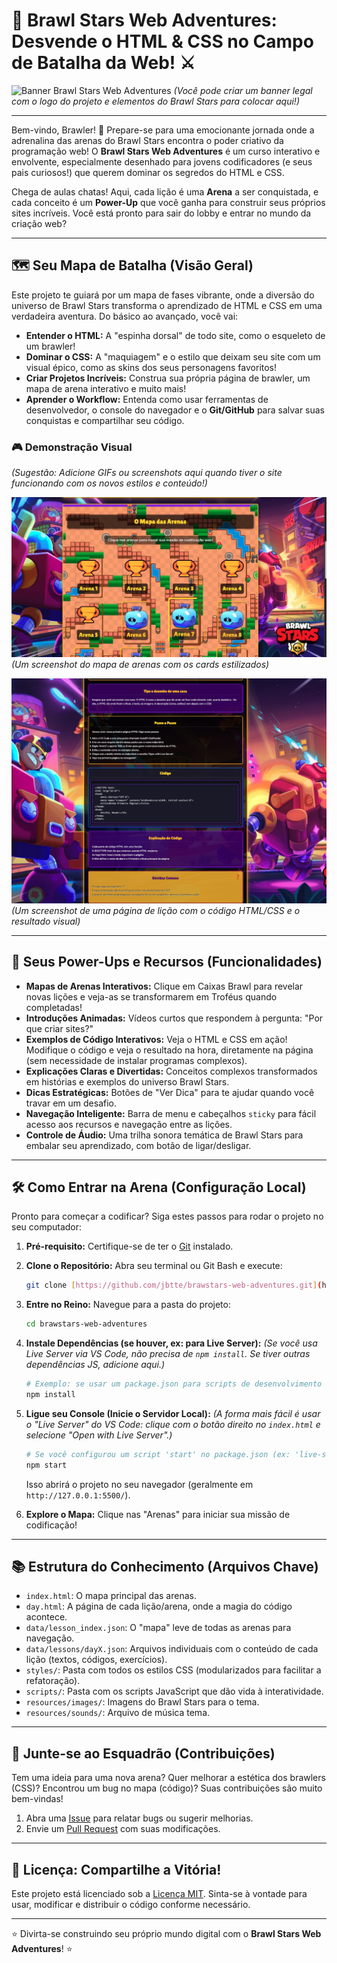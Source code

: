# 🌟 Brawl Stars Web Adventures: Desvende o HTML & CSS no Campo de Batalha da Web! ⚔️

![Banner Brawl Stars Web Adventures](resources/images/brawl-stars-web-banner.png)
_(Você pode criar um banner legal com o logo do projeto e elementos do Brawl Stars para colocar aqui!)_

---

Bem-vindo, Brawler! 🚀 Prepare-se para uma emocionante jornada onde a adrenalina das arenas do Brawl Stars encontra o poder criativo da programação web! O **Brawl Stars Web Adventures** é um curso interativo e envolvente, especialmente desenhado para jovens codificadores (e seus pais curiosos!) que querem dominar os segredos do HTML e CSS.

Chega de aulas chatas! Aqui, cada lição é uma **Arena** a ser conquistada, e cada conceito é um **Power-Up** que você ganha para construir seus próprios sites incríveis. Você está pronto para sair do lobby e entrar no mundo da criação web?

---

## 🗺️ Seu Mapa de Batalha (Visão Geral)

Este projeto te guiará por um mapa de fases vibrante, onde a diversão do universo de Brawl Stars transforma o aprendizado de HTML e CSS em uma verdadeira aventura. Do básico ao avançado, você vai:

- **Entender o HTML:** A "espinha dorsal" de todo site, como o esqueleto de um brawler!
- **Dominar o CSS:** A "maquiagem" e o estilo que deixam seu site com um visual épico, como as skins dos seus personagens favoritos!
- **Criar Projetos Incríveis:** Construa sua própria página de brawler, um mapa de arena interativo e muito mais!
- **Aprender o Workflow:** Entenda como usar ferramentas de desenvolvedor, o console do navegador e o **Git/GitHub** para salvar suas conquistas e compartilhar seu código.

### 🎮 Demonstração Visual

_(Sugestão: Adicione GIFs ou screenshots aqui quando tiver o site funcionando com os novos estilos e conteúdo!)_

![Screenshot do Mapa de Arenas Brawl Stars (placeholder)](./resources/images/screenshot_map_brawl_stars.png)
_(Um screenshot do mapa de arenas com os cards estilizados)_

![Screenshot de Página de Lição com Exemplo de Código (placeholder)](./resources/images/screenshot_lesson_brawl_stars.png)
_(Um screenshot de uma página de lição com o código HTML/CSS e o resultado visual)_

---

## 💎 Seus Power-Ups e Recursos (Funcionalidades)

- **Mapas de Arenas Interativos:** Clique em Caixas Brawl para revelar novas lições e veja-as se transformarem em Troféus quando completadas!
- **Introduções Animadas:** Vídeos curtos que respondem à pergunta: "Por que criar sites?"
- **Exemplos de Código Interativos:** Veja o HTML e CSS em ação! Modifique o código e veja o resultado na hora, diretamente na página (sem necessidade de instalar programas complexos).
- **Explicações Claras e Divertidas:** Conceitos complexos transformados em histórias e exemplos do universo Brawl Stars.
- **Dicas Estratégicas:** Botões de "Ver Dica" para te ajudar quando você travar em um desafio.
- **Navegação Inteligente:** Barra de menu e cabeçalhos `sticky` para fácil acesso aos recursos e navegação entre as lições.
- **Controle de Áudio:** Uma trilha sonora temática de Brawl Stars para embalar seu aprendizado, com botão de ligar/desligar.

---

## 🛠️ Como Entrar na Arena (Configuração Local)

Pronto para começar a codificar? Siga estes passos para rodar o projeto no seu computador:

1.  **Pré-requisito:** Certifique-se de ter o [Git](https://git-scm.com/downloads) instalado.
2.  **Clone o Repositório:** Abra seu terminal ou Git Bash e execute:
    ```bash
    git clone [https://github.com/jbtte/brawstars-web-adventures.git](https://github.com/jbtte/brawstars-web-adventures.git)
    ```
3.  **Entre no Reino:** Navegue para a pasta do projeto:
    ```bash
    cd brawstars-web-adventures
    ```
4.  **Instale Dependências (se houver, ex: para Live Server):**
    _(Se você usa Live Server via VS Code, não precisa de `npm install`. Se tiver outras dependências JS, adicione aqui.)_
    ```bash
    # Exemplo: se usar um package.json para scripts de desenvolvimento
    npm install
    ```
5.  **Ligue seu Console (Inicie o Servidor Local):**
    _(A forma mais fácil é usar o "Live Server" do VS Code: clique com o botão direito no `index.html` e selecione "Open with Live Server".)_

    ```bash
    # Se você configurou um script 'start' no package.json (ex: 'live-server' ou 'http-server')
    npm start
    ```

    Isso abrirá o projeto no seu navegador (geralmente em `http://127.0.0.1:5500/`).

6.  **Explore o Mapa:** Clique nas "Arenas" para iniciar sua missão de codificação!

---

## 📚 Estrutura do Conhecimento (Arquivos Chave)

- `index.html`: O mapa principal das arenas.
- `day.html`: A página de cada lição/arena, onde a magia do código acontece.
- `data/lesson_index.json`: O "mapa" leve de todas as arenas para navegação.
- `data/lessons/dayX.json`: Arquivos individuais com o conteúdo de cada lição (textos, códigos, exercícios).
- `styles/`: Pasta com todos os estilos CSS (modularizados para facilitar a refatoração).
- `scripts/`: Pasta com os scripts JavaScript que dão vida à interatividade.
- `resources/images/`: Imagens do Brawl Stars para o tema.
- `resources/sounds/`: Arquivo de música tema.

---

## 🤝 Junte-se ao Esquadrão (Contribuições)

Tem uma ideia para uma nova arena? Quer melhorar a estética dos brawlers (CSS)? Encontrou um bug no mapa (código)? Suas contribuições são muito bem-vindas!

1.  Abra uma [Issue](https://github.com/jbtte/brawstars-web-adventures/issues) para relatar bugs ou sugerir melhorias.
2.  Envie um [Pull Request](https://github.com/jbtte/brawstars-web-adventures/pulls) com suas modificações.

---

## 📜 Licença: Compartilhe a Vitória!

Este projeto está licenciado sob a [Licença MIT](https://opensource.org/licenses/MIT). Sinta-se à vontade para usar, modificar e distribuir o código conforme necessário.

---

⭐ Divirta-se construindo seu próprio mundo digital com o **Brawl Stars Web Adventures**! ⭐
